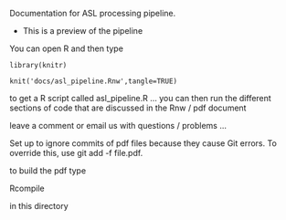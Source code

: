 Documentation for ASL processing pipeline. 

* This is a preview of the pipeline 

You can open R and then type 

`library(knitr)`

`knit('docs/asl_pipeline.Rnw',tangle=TRUE)`

to get a R script called asl_pipeline.R  ... you can then run the different sections of code that are discussed in the Rnw / pdf document

leave a comment or email us with questions / problems ...

Set up to ignore commits of pdf files because they cause Git errors.  To override this, use git add -f file.pdf.

to build the pdf type 

  Rcompile

in this directory
